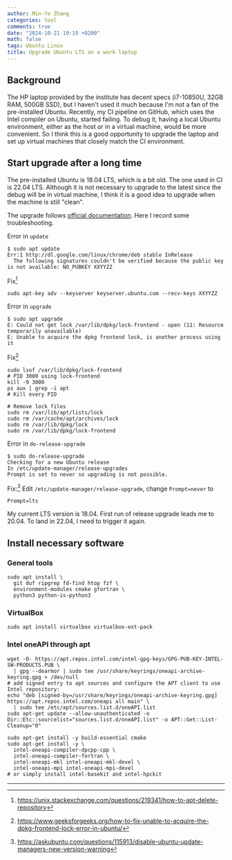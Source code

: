 ```yaml
---
author: Min-Ye Zhang
categories: tool
comments: true
date: "2024-10-21 19:19 +0200"
math: false
tags: Ubuntu Linux
title: Upgrade Ubuntu LTS on a work laptop
---
```


## Background

The HP laptop provided by the institute has decent specs (i7-10850U,
32GB RAM, 500GB SSD), but I haven't used it much because I'm not a fan
of the pre-installed Ubuntu. Recently, my CI pipeline on GitHub, which
uses the Intel compiler on Ubuntu, started failing. To debug it, having
a local Ubuntu environment, either as the host or in a virtual machine,
would be more convenient. So I think this is a good opportunity to
upgrade the laptop and set up virtual machines that closely match the CI
environment.

## Start upgrade after a long time

The pre-installed Ubuntu is 18.04 LTS, which is a bit old. The one used
in CI is 22.04 LTS. Although it is not necessary to upgrade to the
latest since the debug will be in virtual machine, I think it is a good
idea to upgrade when the machine is still \"clean\".

The upgrade follows [official
documentation](https://ubuntu.com/server/docs/how-to-upgrade-your-release).
Here I record some troubleshooting.

Error in `update`

    $ sudo apt update
    Err:1 http://dl.google.com/linux/chrome/deb stable InRelease
      The following signatures couldn't be verified because the public key is not available: NO_PUBKEY XXYYZZ

Fix[^1]

``` shell
sudo apt-key adv --keyserver keyserver.ubuntu.com --recv-keys XXYYZZ
```

Error in `upgrade`

    $ sudo apt upgrade
    E: Could not get lock /var/lib/dpkg/lock-frontend - open (11: Resource temporarily unavailable)
    E: Unable to acquire the dpkg frontend lock, is another process using it

Fix[^2]

``` shell
sudo lsof /var/lib/dpkg/lock-frontend
# PID 3000 using lock-frontend
kill -9 3000
ps aux | grep -i apt
# Kill every PID

# Remove lock files
sudo rm /var/lib/apt/lists/lock
sudo rm /var/cache/apt/archives/lock
sudo rm /var/lib/dpkg/lock
sudo rm /var/lib/dpkg/lock-frontend
```

Error in `do-release-upgrade`

    $ sudo do-release-upgrade
    Checking for a new Ubuntu release
    In /etc/update-manager/release-upgrades
    Prompt is set to never so upgrading is not possible.

Fix:[^3] Edit `/etc/update-manager/release-upgrade`, change
`Prompt=never` to

    Prompt=lts

My current LTS version is 18.04. First run of release upgrade leads me
to 20.04. To land in 22.04, I need to trigger it again.

## Install necessary software

### General tools

``` shell
sudo apt install \
  git duf ripgrep fd-find htop fzf \
  environment-modules cmake gfortran \
  python3 python-is-python3
```

### VirtualBox

``` shell
sudo apt install virtualbox virtualbox-ext-pack
```

### Intel oneAPI through apt

``` shell
wget -O- https://apt.repos.intel.com/intel-gpg-keys/GPG-PUB-KEY-INTEL-SW-PRODUCTS.PUB \
  | gpg --dearmor | sudo tee /usr/share/keyrings/oneapi-archive-keyring.gpg > /dev/null
# add signed entry to apt sources and configure the APT client to use Intel repository:
echo "deb [signed-by=/usr/share/keyrings/oneapi-archive-keyring.gpg] https://apt.repos.intel.com/oneapi all main" \
  | sudo tee /etc/apt/sources.list.d/oneAPI.list
sudo apt-get update --allow-unauthenticated -o Dir::Etc::sourcelist="sources.list.d/oneAPI.list" -o APT::Get::List-Cleanup="0"

sudo apt-get install -y build-essential cmake
sudo apt-get install -y \
  intel-oneapi-compiler-dpcpp-cpp \
  intel-oneapi-compiler-fortran \
  intel-oneapi-mkl intel-oneapi-mkl-devel \
  intel-oneapi-mpi intel-oneapi-mpi-devel
# or simply install intel-basekit and intel-hpckit
```

------------------------------------------------------------------------

[^1]: <https://unix.stackexchange.com/questions/219341/how-to-apt-delete-repository>

[^2]: <https://www.geeksforgeeks.org/how-to-fix-unable-to-acquire-the-dpkg-frontend-lock-error-in-ubuntu/>

[^3]: <https://askubuntu.com/questions/115913/disable-ubuntu-update-managers-new-version-warning>
